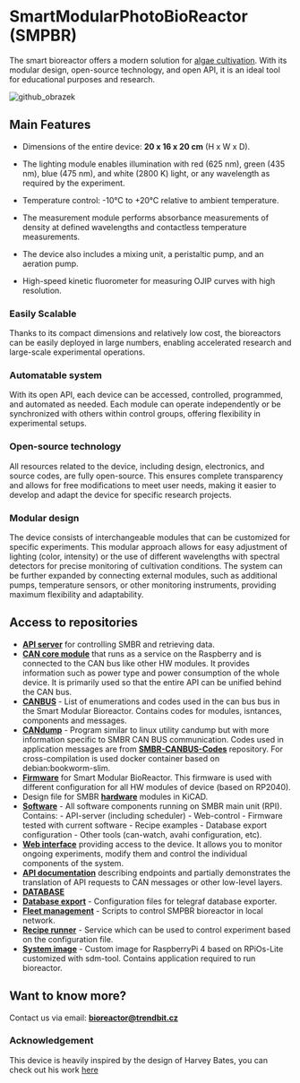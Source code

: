 # SmartModularPhotoBioReactor (SMPBR)
The smart bioreactor offers a modern solution for [algae cultivation](https://en.wikipedia.org/wiki/Algaculture). With its modular design, open-source technology, and open API, it is an ideal tool for educational purposes and research.

![github_obrazek](https://github.com/user-attachments/assets/bad12563-ce6b-4fca-bfed-47e26f6e7ebf)
## Main Features

- Dimensions of the entire device: **20 x 16 x 20 cm** (H x W x D).

- The lighting module enables illumination with red (625 nm), green (435 nm), blue (475 nm), and white (2800 K) light, or any wavelength as required by the experiment.
- Temperature control: -10°C to +20°C relative to ambient temperature.
- The measurement module performs absorbance measurements of density at defined wavelengths and contactless temperature measurements.
- The device also includes a mixing unit, a peristaltic pump, and an aeration pump.
- High-speed kinetic fluorometer for measuring OJIP curves with high resolution.

### Easily Scalable 
Thanks to its compact dimensions and relatively low cost, the bioreactors can be easily deployed in large numbers, enabling accelerated research and large-scale experimental operations.

### Automatable system
With its open API, each device can be accessed, controlled, programmed, and automated as needed. Each module can operate independently or be synchronized with others within control groups, offering flexibility in experimental setups.

### Open-source technology
All resources related to the device, including design, electronics, and source codes, are fully open-source. This ensures complete transparency and allows for free modifications to meet user needs, making it easier to develop and adapt the device for specific research projects.

### Modular design
The device consists of interchangeable modules that can be customized for specific experiments. This modular approach allows for easy adjustment of lighting (color, intensity) or the use of different wavelengths with spectral detectors for precise monitoring of cultivation conditions. The system can be further expanded by connecting external modules, such as additional pumps, temperature sensors, or other monitoring instruments, providing maximum flexibility and adaptability.

## Access to repositories
- **[API server](https://github.com/TrendBit/SMBR-api-server)** for controlling SMBR and retrieving data.
- **[CAN core module](https://github.com/TrendBit/SMBR-can-core-module)** that runs as a service on the Raspberry and is connected to the CAN bus like other HW modules. It provides information such as       power type and power consumption of the whole device. It is primarily used so that the entire API can be unified behind the CAN bus.
- **[CANBUS](https://github.com/TrendBit/SMBR-CANBUS-Codes)** - List of enumerations and codes used in the can bus bus in the Smart Modular Bioreactor. Contains codes for modules, isntances, components      and messages.
- **[CANdump](https://github.com/TrendBit/SMBR-candump)** - Program similar to linux utility candump but with more information specific to SMBR CAN BUS communication. Codes used in application messages      are from **[SMBR-CANBUS-Codes](https://github.com/TrendBit/SMBR-CANBUS-Codes)** repository. For cross-compilation is used docker container based on debian:bookworm-slim.
- **[Firmware](https://github.com/TrendBit/SMBR-firmware)** for Smart Modular BioReactor. This firmware is used with different configuration for all HW modules of device (based on RP2040).
- Design file for SMBR **[hardware](https://github.com/TrendBit/SMBR-hardware)** modules in KiCAD.
- **[Software](https://github.com/TrendBit/SMBR-software)** - All software components running on SMBR main unit (RPI). Contains: - API-server (including scheduler) - Web-control - Firmware tested with       current software - Recipe examples - Database export configuration - Other tools (can-watch, avahi configuration, etc).
- **[Web interface](https://github.com/TrendBit/SMBR-web-control)** providing access to the device. It allows you to monitor ongoing experiments, modify them and control the individual components of the     system.
- **[API documentation](https://github.com/TrendBit/SMBR-API-docs)** describing endpoints and partially demonstrates the translation of API requests to CAN messages or other low-level layers.
- **[DATABASE](https://github.com/TrendBit/SMPBR-database)**
- **[Database export](https://github.com/TrendBit/SMPBR-database-export)** - Configuration files for telegraf database exporter.
- **[Fleet management](https://github.com/TrendBit/SMPBR-fleet-management)** - Scripts to control SMPBR bioreactor in local network.
- **[Recipe runner](https://github.com/TrendBit/SMPBR-recipe-runner)** - Service which can be used to control experiment based on the configuration file.
- **[System image](https://github.com/TrendBit/SMPBR-system-image)** - Custom image for RaspberryPi 4 based on RPiOs-Lite customized with sdm-tool. Contains application required to run bioreactor.


## Want to know more? 
Contact us via email: **bioreactor@trendbit.cz**

### Acknowledgement
This device is heavily inspired by the design of Harvey Bates, you can check out his work [here](https://github.com/HarveyBates/Phenobottle)

